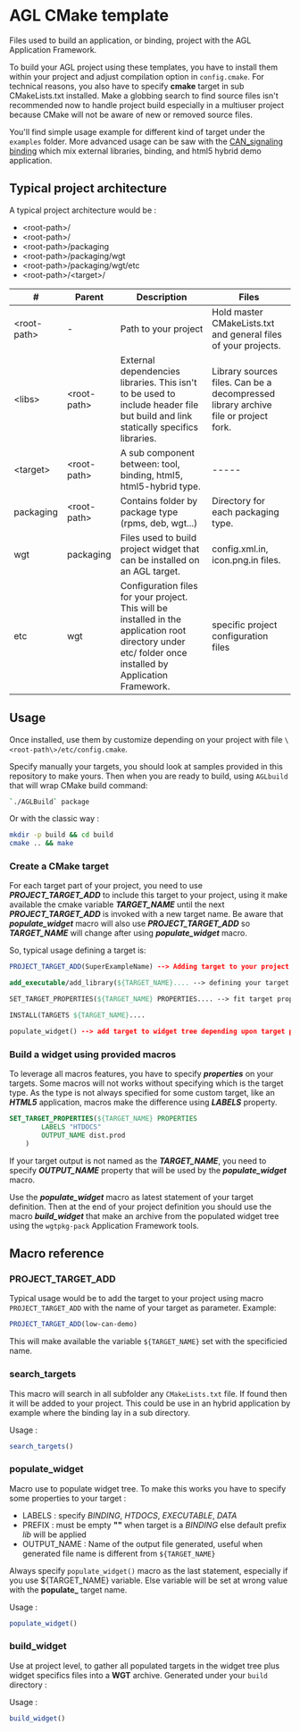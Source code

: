 AGL CMake template
==================

Files used to build an application, or binding, project with the
AGL Application Framework.

To build your AGL project using these templates, you have to install
them within your project and adjust compilation option in `config.cmake`.
For technical reasons, you also have to specify **cmake** target in
sub CMakeLists.txt installed. Make a globbing search to find source files
isn't recommended now to handle project build especially in a multiuser
project because CMake will not be aware of new or removed source files.

You'll find simple usage example for different kind of target under the `examples` folder.
More advanced usage can be saw with the [CAN_signaling binding](https://github.com/iotbzh/CAN_signaling)
which mix external libraries, binding, and html5 hybrid demo application.

Typical project architecture
-----------------------------

A typical project architecture would be :

* \<root-path\>/
* \<root-path\>/<libs>
* \<root-path\>/packaging
* \<root-path\>/packaging/wgt
* \<root-path\>/packaging/wgt/etc
* \<root-path\>/\<target\>/

| # | Parent | Description | Files |
| - | -------| ----------- | ----- |
| \<root-path\> | - | Path to your project | Hold master CMakeLists.txt and general files of your projects. |
| \<libs\> | \<root-path\> | External dependencies libraries. This isn't to be used to include header file but build and link statically specifics libraries. | Library sources files. Can be a decompressed library archive file or project fork. |
| \<target\> | \<root-path\> | A sub component between: tool, binding, html5, html5-hybrid type. | ----- |
| packaging | \<root-path\> | Contains folder by package type (rpms, deb, wgt...) | Directory for each packaging type. |
| wgt | packaging | Files used to build project widget that can be installed on an AGL target. | config.xml.in, icon.png.in files. |
| etc | wgt | Configuration files for your project. This will be installed in the application root directory under etc/ folder once installed by Application Framework. | specific project configuration files |

Usage
------

Once installed, use them by customize depending on your project with file
`\<root-path\>/etc/config.cmake`.

Specify manually your targets, you should look at samples provided in this
repository to make yours. Then when you are ready to build, using `AGLbuild`
that will wrap CMake build command:

```bash
`./AGLBuild` package
```

Or with the classic way :

```bash
mkdir -p build && cd build
cmake .. && make
```

### Create a CMake target

For each target part of your project, you need to use ***PROJECT_TARGET_ADD***
to include this target to your project, using it make available the cmake
variable ***TARGET_NAME*** until the next ***PROJECT_TARGET_ADD*** is invoked
with a new target name. Be aware that ***populate_widget*** macro will also use
***PROJECT_TARGET_ADD*** so ***TARGET_NAME*** will change after using
***populate_widget*** macro.

So, typical usage defining a target is:

```cmake
PROJECT_TARGET_ADD(SuperExampleName) --> Adding target to your project

add_executable/add_library(${TARGET_NAME}.... --> defining your target sources

SET_TARGET_PROPERTIES(${TARGET_NAME} PROPERTIES.... --> fit target properties for macros usage

INSTALL(TARGETS ${TARGET_NAME}....

populate_widget() --> add target to widget tree depending upon target properties
```

### Build a widget using provided macros

To leverage all macros features, you have to specify ***properties*** on your
targets. Some macros will not works without specifying which is the target type.
As the type is not always specified for some custom target, like an ***HTML5***
application, macros make the difference using ***LABELS*** property.

```cmake
SET_TARGET_PROPERTIES(${TARGET_NAME} PROPERTIES
		LABELS "HTDOCS"
		OUTPUT_NAME dist.prod
	)
```

If your target output is not named as the ***TARGET_NAME***, you need to specify
***OUTPUT_NAME*** property that will be used by the ***populate_widget*** macro.

Use the ***populate_widget*** macro as latest statement of your target
definition. Then at the end of your project definition you should use the macro
***build_widget*** that make an archive from the populated widget tree using the
`wgtpkg-pack` Application Framework tools.

Macro reference
----------------

### PROJECT_TARGET_ADD

Typical usage would be to add the target to your project using macro
`PROJECT_TARGET_ADD` with the name of your target as parameter. Example:

```cmake
PROJECT_TARGET_ADD(low-can-demo)
```

This will make available the variable `${TARGET_NAME}` set with the specificied
name.

### search_targets

This macro will search in all subfolder any `CMakeLists.txt` file. If found then
it will be added to your project. This could be use in an hybrid application by
example where the binding lay in a sub directory.

Usage :

```cmake
search_targets()
```

### populate_widget

Macro use to populate widget tree. To make this works you have to specify some properties to your target :

- LABELS : specify *BINDING*, *HTDOCS*, *EXECUTABLE*, *DATA*
- PREFIX : must be empty **""** when target is a *BINDING* else default prefix *lib* will be applied
- OUTPUT_NAME : Name of the output file generated, useful when generated file name is different from `${TARGET_NAME}`

Always specify  `populate_widget()` macro as the last statement, especially if
you use ${TARGET_NAME} variable. Else variable will be set at wrong value with
the **populate_** target name.

Usage :

```cmake
populate_widget()
```

### build_widget

Use at project level, to gather all populated targets in the widget tree plus
widget specifics files into a **WGT** archive. Generated under your `build`
directory :

Usage :

```cmake
build_widget()
```
